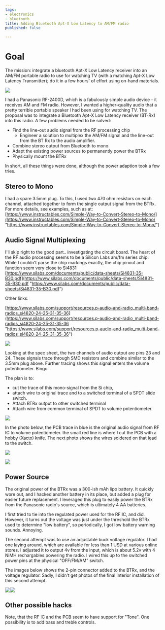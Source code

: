 ```yaml
---
tags:
- electronics
- bluetooth
title: Adding Bluetooth Apt-X Low Latency to AM/FM radio
published: false

---
```

# Goal

The mission: integrate a bluetooth Apt-X Low Latency receiver into an AM/FM portable radio to use for watching TV (with a matching Apt-X Low Latency Transmitter); do it in a few hours' of effort using on-hand materials.

![](/uploads/bt-radio-final.jpg)

I had a Panasonic RF-2400D, which is a fabulously simple audio device - it receives AM and FM radio. However, I wanted a higher-quality audio that a pretty terrible portable speaker I had been using for watching TV. The proposal was to integrate a Bluetooth Apt-X Low Latency receiver (BT-Rx) into this radio. A few problems needed to be solved:

* Find the line-out audio signal from the RF processing chip
  * Engineer a solution to multiplex the AM/FM signal and the line-out from the BT Rx to the audio amplifier.
* Combine stereo output from Bluetooth to mono
* Adapt the existing power sources to permanently power the BTRx
* Physically mount the BTRx

In short, all these things were done, although the power adaption took a few tries.

## Stereo to Mono

I had a spare 3.5mm plug. To this, I used two 470 ohm resistors on each channel, attached together to form the single output signal from the BTRx. For more details, see examples, such as at: [https://www.instructables.com/Simple-Way-to-Convert-Stereo-to-Mono/](https://www.instructables.com/Simple-Way-to-Convert-Stereo-to-Mono/ "https://www.instructables.com/Simple-Way-to-Convert-Stereo-to-Mono/")

## Audio Signal Multiplexing

I'll skip right to the good part.. investigating the circuit board. The heart of the RF audio processing seems to be a Silicon Labs am/fm series chip.  While I couldn't parse the chip markings exactly, the chip pinout and function seem very close to Si4831 [https://www.silabs.com/documents/public/data-sheets/Si4831-35-B30.pdf](https://www.silabs.com/documents/public/data-sheets/Si4831-35-B30.pdf "https://www.silabs.com/documents/public/data-sheets/Si4831-35-B30.pdf")

Other links:

[https://www.silabs.com/support/resources.p-audio-and-radio_multi-band-radios_si4820-24-25-31-35-36](https://www.silabs.com/support/resources.p-audio-and-radio_multi-band-radios_si4820-24-25-31-35-36 "https://www.silabs.com/support/resources.p-audio-and-radio_multi-band-radios_si4820-24-25-31-35-36")

![](/uploads/pxl_20201212_181434846-2.jpg)

Looking at the spec sheet, the two channels of audio output are pins 23 and 24. These signals trace through SMD resistors and combine similar to the 3.5mm plug above. Further tracing shows this signal enters the volume potentiometer. Bingo.

The plan is to:

* cut the trace of this mono-signal from the Si chip,
* attach wire to original trace and to a switched terminal of a SPDT slide switch.
* Attach BTRx output to other switched terminal
* Attach wire from common terminal of SPDT to volume potentiometer.

![](/uploads/switch-schematic.svg)

In the photo below, the PCB trace in blue is the original audio signal from RF IC to volume potentiometer. the small red line is where I cut the PCB with a hobby (Xacto) knife. The next photo shows the wires soldered on that lead to the switch.

![](/uploads/inkedaudio-trace-orig-annotated_li.jpg)

![](/uploads/audio-trace-zoom1.jpg)

## Power Source

The original power of the BTRx was a 300-ish mAh lipo battery. It quickly wore out, and I hacked another battery in its place, but added a plug for easier future replacement. I leveraged this plug to easily power the BTRx from the Panasonic radio's source, which is ultimately 4 AA batteries.

I first tried to tie into the regulated power used for the RF IC, and did. However, it turns out the voltage was just under the threshold the BTRx used to determine "low battery", so periodically, I got low battery warning sounds. Annoying. 

The second attempt was to use an adjustable buck voltage regulator. I had one laying around, which are available for less than 1 USD at various online stores. I adjusted it to output 4v from the input, which is about 5.2v with 4 NiMH rechargables powering the radio. I wired this up to the switched power pins at the physical "OFF/FM/AM" switch.

The images below shows the 2-pin connector added to the BTRx, and the voltage regulator. Sadly, I didn't get photos of the final interior installation of this second attempt.

![](/uploads/btrx-power-connector.jpg)![](/uploads/voltage-reg.jpg)

## Other possible hacks

Note, that the RF IC and the PCB seem to have support for "Tone". One possibility is to add bass and treble controls.
